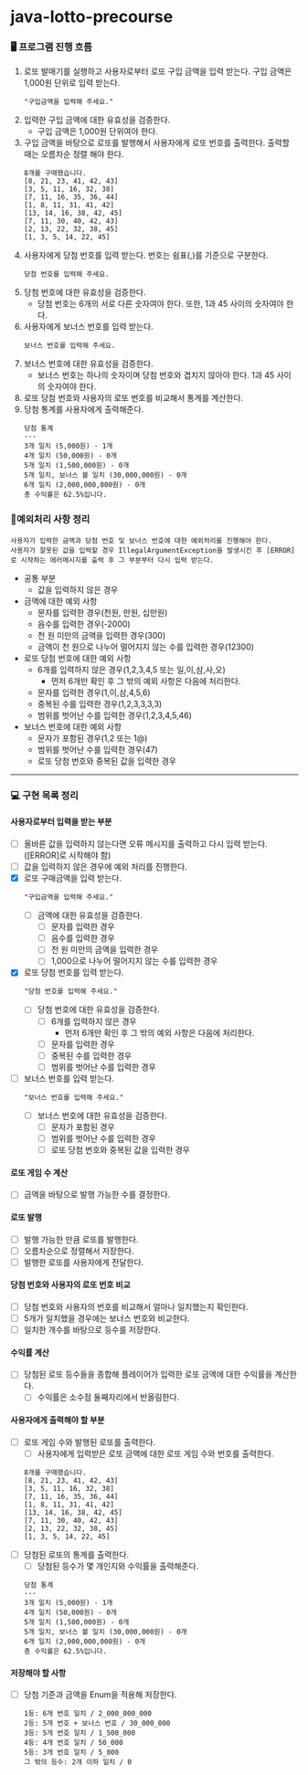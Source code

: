 # java-lotto-precourse

### 🖥️ 프로그램 진행 흐름

1. 로또 발매기를 실행하고 사용자로부터 로또 구입 금액을 입력 받는다. 구입 금액은 1,000원 단위로 입력 받는다.
    ``` 
    "구입금액을 입력해 주세요."
    ```
2. 입력한 구입 금액에 대한 유효성을 검증한다.
    - 구입 금액은 1,000원 단위여야 한다.
3. 구입 금액을 바탕으로 로또를 발행해서 사용자에게 로또 번호를 출력한다. 출력할 때는 오름차순 정렬 해야 한다.
    ``` 
    8개를 구매했습니다.
    [8, 21, 23, 41, 42, 43]
    [3, 5, 11, 16, 32, 38]
    [7, 11, 16, 35, 36, 44]
    [1, 8, 11, 31, 41, 42]
    [13, 14, 16, 38, 42, 45]
    [7, 11, 30, 40, 42, 43]
    [2, 13, 22, 32, 38, 45]
    [1, 3, 5, 14, 22, 45]
    ```
4. 사용자에게 당첨 번호를 입력 받는다. 번호는 쉼표(,)를 기준으로 구분한다.
    ``` 
    당첨 번호를 입력해 주세요.
    ```
5. 당첨 번호에 대한 유효성을 검증한다.
    - 당첨 번호는 6개의 서로 다른 숫자여야 한다. 또한, 1과 45 사이의 숫자여야 한다.
6. 사용자에게 보너스 번호를 입력 받는다.
    ``` 
    보너스 번호를 입력해 주세요.
    ``` 
7. 보너스 번호에 대한 유효성을 검증한다.
    - 보너스 번호는 하나의 숫자이며 당첨 번호와 겹치지 않아야 한다. 1과 45 사이의 숫자여야 한다.
8. 로또 당첨 번호와 사용자의 로또 번호를 비교해서 통계를 계산한다.
9. 당첨 통계를 사용자에게 출력해준다.
    ``` 
    당첨 통계
    ---
    3개 일치 (5,000원) - 1개
    4개 일치 (50,000원) - 0개
    5개 일치 (1,500,000원) - 0개
    5개 일치, 보너스 볼 일치 (30,000,000원) - 0개
    6개 일치 (2,000,000,000원) - 0개
    총 수익률은 62.5%입니다.
    ``` 

### 🚨예외처리 사항 정리

```
사용자가 입력한 금액과 당첨 번호 및 보너스 번호에 대한 예외처리를 진행해야 한다. 
사용자가 잘못된 값을 입력할 경우 IllegalArgumentException을 발생시킨 후 [ERROR]로 시작하는 에러메시지를 출력 후 그 부분부터 다시 입력 받는다.
```

- 공통 부분
    - 값을 입력하지 않은 경우
- 금액에 대한 예외 사항
    - 문자를 입력한 경우(천원, 만원, 십만원)
    - 음수를 입력한 경우(-2000)
    - 천 원 미만의 금액을 입력한 경우(300)
    - 금액이 천 원으로 나누어 떨어지지 않는 수를 입력한 경우(12300)
- 로또 당첨 번호에 대한 예외 사항
    - 6개를 입력하지 않은 경우(1,2,3,4,5 또는 일,이,삼,사,오)
        - 먼저 6개만 확인 후 그 밖의 예외 사항은 다음에 처리한다.
    - 문자를 입력한 경우(1,이,삼,4,5,6)
    - 중복된 수를 입력한 경우(1,2,3,3,3,3)
    - 범위를 벗어난 수를 입력한 경우(1,2,3,4,5,46)
- 보너스 번호에 대한 예외 사항
    - 문자가 포함된 경우(1,2 또는 1@)
    - 범위를 벗어난 수를 입력한 경우(47)
    - 로또 당첨 번호와 중복된 값을 입력한 경우

---

### 💻 구현 목록 정리

#### 사용자로부터 입력을 받는 부분

- [ ] 올바른 값을 입력하지 않는다면 오류 메시지를 출력하고 다시 입력 받는다.([ERROR]로 시작해야 함)
- [ ] 값을 입력하지 않은 경우에 예외 처리를 진행한다.
- [x] 로또 구매금액을 입력 받는다.
    ``` 
    "구입금액을 입력해 주세요."
    ```
    - [ ] 금액에 대한 유효성을 검증한다.
        - [ ] 문자를 입력한 경우
        - [ ] 음수를 입력한 경우
        - [ ] 천 원 미만의 금액을 입력한 경우
        - [ ] 1,000으로 나누어 떨어지지 않는 수를 입력한 경우
- [x] 로또 당첨 번호를 입력 받는다.
    ``` 
    "당첨 번호를 입력해 주세요."
    ```
    - [ ] 당첨 번호에 대한 유효성을 검증한다.
        - [ ] 6개를 입력하지 않은 경우
            - 먼저 6개만 확인 후 그 밖의 예외 사항은 다음에 처리한다.
        - [ ] 문자를 입력한 경우
        - [ ] 중복된 수를 입력한 경우
        - [ ] 범위를 벗어난 수를 입력한 경우
- [ ] 보너스 번호를 입력 받는다.
    ``` 
    "보너스 번호를 입력해 주세요."
    ```
    - [ ] 보너스 번호에 대한 유효성을 검증한다.
        - [ ] 문자가 포함된 경우
        - [ ] 범위를 벗어난 수를 입력한 경우
        - [ ] 로또 당첨 번호와 중복된 값을 입력한 경우

#### 로또 게임 수 계산

- [ ] 금액을 바탕으로 발행 가능한 수를 결정한다.

#### 로또 발행

- [ ] 발행 가능한 만큼 로또를 발행한다.
- [ ] 오름차순으로 정렬해서 저장한다.
- [ ] 발행한 로또를 사용자에게 전달한다.

#### 당첨 번호와 사용자의 로또 번호 비교

- [ ] 당첨 번호와 사용자의 번호를 비교해서 얼마나 일치했는지 확인한다.
- [ ] 5개가 일치했을 경우에는 보너스 번호와 비교한다.
- [ ] 일치한 개수를 바탕으로 등수를 저장한다.

#### 수익률 계산

- [ ] 당첨된 로또 등수들을 종합해 플레이어가 입력한 로또 금액에 대한 수익률을 계산한다.
    - [ ] 수익률은 소수점 둘째자리에서 반올림한다.

#### 사용자에게 출력해야 할 부분

- [ ] 로또 게임 수와 발행된 로또를 출력한다.
    - [ ] 사용자에게 입력받은 로또 금액에 대한 로또 게임 수와 번호를 출력한다.
    ``` 
    8개를 구매했습니다.
    [8, 21, 23, 41, 42, 43]
    [3, 5, 11, 16, 32, 38]
    [7, 11, 16, 35, 36, 44]
    [1, 8, 11, 31, 41, 42]
    [13, 14, 16, 38, 42, 45]
    [7, 11, 30, 40, 42, 43]
    [2, 13, 22, 32, 38, 45]
    [1, 3, 5, 14, 22, 45]
    ```
- [ ] 당첨된 로또의 통계를 출력한다.
    - [ ] 당첨된 등수가 몇 개인지와 수익률을 출력해준다.
    ``` 
    당첨 통계
    ---
    3개 일치 (5,000원) - 1개
    4개 일치 (50,000원) - 0개
    5개 일치 (1,500,000원) - 0개
    5개 일치, 보너스 볼 일치 (30,000,000원) - 0개
    6개 일치 (2,000,000,000원) - 0개
    총 수익률은 62.5%입니다.
    ``` 

#### 저장해야 할 사항

- [ ] 당첨 기준과 금액을 Enum을 적용해 저장한다.
    ``` 
    1등: 6개 번호 일치 / 2_000_000_000
    2등: 5개 번호 + 보너스 번호 / 30_000_000
    3등: 5개 번호 일치 / 1_500_000
    4등: 4개 번호 일치 / 50_000
    5등: 3개 번호 일치 / 5_000
    그 밖의 등수: 2개 이하 일치 / 0
    ```